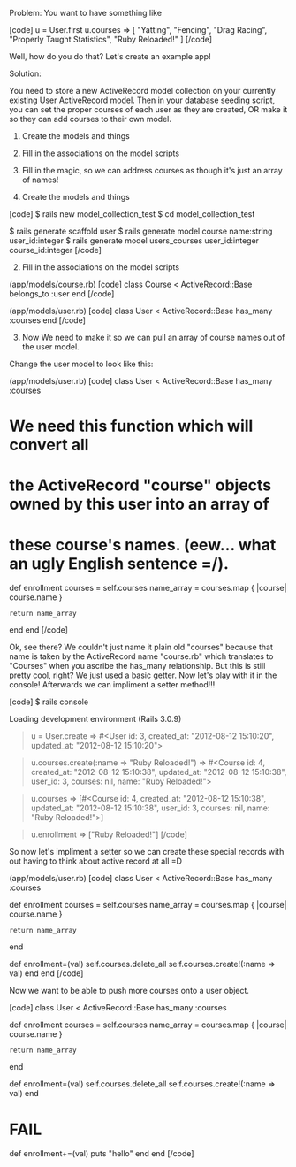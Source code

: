 
Problem:  You want to have something like

[code]
    u = User.first
    u.courses
    => [ "Yatting", "Fencing", "Drag Racing", "Properly Taught Statistics", "Ruby Reloaded!" ]
[/code]

Well, how do you do that?  Let's create an example app!


Solution:

You need to store a new ActiveRecord model collection on your currently existing User ActiveRecord model.  Then in your database seeding script, you can set the proper courses of each user as they are created, OR make it so they can add courses to their own model.  

1)  Create the models and things
2)  Fill in the associations on the model scripts
3)  Fill in the magic, so we can address courses as though it's just an array of names!


1)  Create the models and things

[code]
$  rails new model_collection_test
$  cd model_collection_test

$  rails generate scaffold user
$  rails generate model course name:string user_id:integer
$  rails generate model users_courses user_id:integer course_id:integer
[/code]



2)  Fill in the associations on the model scripts

(app/models/course.rb)
[code]
class Course < ActiveRecord::Base
  belongs_to :user
end
[/code]

(app/models/user.rb)
[code]
class User < ActiveRecord::Base
  has_many :courses
end
[/code]


3)  Now We need to make it so we can pull an array of course names out of the user model.  

Change the user model to look like this:

(app/models/user.rb)
[code]
class User < ActiveRecord::Base
  has_many :courses
  
  # We need this function which will convert all 
  # the ActiveRecord "course" objects owned by this user into an array of 
  # these course's names.  (eew... what an ugly English sentence =/).  
  def enrollment
    courses = self.courses
    name_array = courses.map { |course| course.name }
    
    return name_array
  end
end
[/code]

Ok, see there?  We couldn't just name it plain old "courses" because that name is taken by the ActiveRecord name "course.rb" which translates to "Courses" when you ascribe the has_many relationship.  But this is still pretty cool, right?  We just used a basic getter.  Now let's play with it in the console!  Afterwards we can impliment a setter method!!!

[code]
$  rails console

Loading development environment (Rails 3.0.9)

> u = User.create
 => #<User id: 3, created_at: "2012-08-12 15:10:20", updated_at: "2012-08-12 15:10:20">

> u.courses.create(:name => "Ruby Reloaded!")
 => #<Course id: 4, created_at: "2012-08-12 15:10:38", updated_at: "2012-08-12 15:10:38", user_id: 3, courses: nil, name: "Ruby Reloaded!">

> u.courses
 => [#<Course id: 4, created_at: "2012-08-12 15:10:38", updated_at: "2012-08-12 15:10:38", user_id: 3, courses: nil, name: "Ruby Reloaded!">]

> u.enrollment
 => ["Ruby Reloaded!"]
[/code]



So now let's impliment a setter so we can create these special records with out having to think about active record at all =D

(app/models/user.rb)
[code]
class User < ActiveRecord::Base
  has_many :courses
  
  def enrollment
    courses = self.courses
    name_array = courses.map { |course| course.name }
    
    return name_array
  end
  
  def enrollment=(val)
    self.courses.delete_all
    self.courses.create!(:name => val)
  end
end
[/code]



Now we want to be able to push more courses onto a user object.  

[code]
class User < ActiveRecord::Base
  has_many :courses
  
  def enrollment
    courses = self.courses
    name_array = courses.map { |course| course.name }
    
    return name_array
  end
  
  def enrollment=(val)
    self.courses.delete_all
    self.courses.create!(:name => val)
  end
  
  # FAIL
  def enrollment+=(val)
    puts "hello"
  end
end
[/code]

